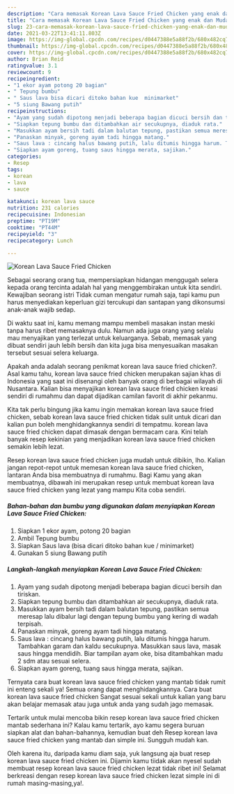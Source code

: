 ```yaml
---
description: "Cara memasak Korean Lava Sauce Fried Chicken yang enak dan Mudah Dibuat"
title: "Cara memasak Korean Lava Sauce Fried Chicken yang enak dan Mudah Dibuat"
slug: 23-cara-memasak-korean-lava-sauce-fried-chicken-yang-enak-dan-mudah-dibuat
date: 2021-03-22T13:41:11.803Z
image: https://img-global.cpcdn.com/recipes/d0447388e5a88f2b/680x482cq70/korean-lava-sauce-fried-chicken-foto-resep-utama.jpg
thumbnail: https://img-global.cpcdn.com/recipes/d0447388e5a88f2b/680x482cq70/korean-lava-sauce-fried-chicken-foto-resep-utama.jpg
cover: https://img-global.cpcdn.com/recipes/d0447388e5a88f2b/680x482cq70/korean-lava-sauce-fried-chicken-foto-resep-utama.jpg
author: Brian Reid
ratingvalue: 3.1
reviewcount: 9
recipeingredient:
- "1 ekor ayam potong 20 bagian"
- " Tepung bumbu"
- " Saus lava bisa dicari ditoko bahan kue  minimarket"
- "5 siung Bawang putih"
recipeinstructions:
- "Ayam yang sudah dipotong menjadi beberapa bagian dicuci bersih dan tiriskan."
- "Siapkan tepung bumbu dan ditambahkan air secukupnya, diaduk rata."
- "Masukkan ayam bersih tadi dalam balutan tepung, pastikan semua meresap lalu dibalur lagi dengan tepung bumbu yang kering di wadah terpisah."
- "Panaskan minyak, goreng ayam tadi hingga matang."
- "Saus lava : cincang halus bawang putih, lalu ditumis hingga harum. Tambahkan garam dan kaldu secukupnya. Masukkan saus lava, masak saus hingga mendidih. Biar tampilan ayam oke, bisa ditambahkan madu 2 sdm atau sesuai selera."
- "Siapkan ayam goreng, tuang saus hingga merata, sajikan."
categories:
- Resep
tags:
- korean
- lava
- sauce

katakunci: korean lava sauce 
nutrition: 231 calories
recipecuisine: Indonesian
preptime: "PT19M"
cooktime: "PT44M"
recipeyield: "3"
recipecategory: Lunch

---
```



![Korean Lava Sauce Fried Chicken](https://img-global.cpcdn.com/recipes/d0447388e5a88f2b/680x482cq70/korean-lava-sauce-fried-chicken-foto-resep-utama.jpg)

Sebagai seorang orang tua, mempersiapkan hidangan menggugah selera kepada orang tercinta adalah hal yang menggembirakan untuk kita sendiri. Kewajiban seorang istri Tidak cuman mengatur rumah saja, tapi kamu pun harus menyediakan keperluan gizi tercukupi dan santapan yang dikonsumsi anak-anak wajib sedap.

Di waktu  saat ini, kamu memang mampu membeli masakan instan meski tanpa harus ribet memasaknya dulu. Namun ada juga orang yang selalu mau menyajikan yang terlezat untuk keluarganya. Sebab, memasak yang dibuat sendiri jauh lebih bersih dan kita juga bisa menyesuaikan masakan tersebut sesuai selera keluarga. 



Apakah anda adalah seorang penikmat korean lava sauce fried chicken?. Asal kamu tahu, korean lava sauce fried chicken merupakan sajian khas di Indonesia yang saat ini disenangi oleh banyak orang di berbagai wilayah di Nusantara. Kalian bisa menyajikan korean lava sauce fried chicken kreasi sendiri di rumahmu dan dapat dijadikan camilan favorit di akhir pekanmu.

Kita tak perlu bingung jika kamu ingin memakan korean lava sauce fried chicken, sebab korean lava sauce fried chicken tidak sulit untuk dicari dan kalian pun boleh menghidangkannya sendiri di tempatmu. korean lava sauce fried chicken dapat dimasak dengan bermacam cara. Kini telah banyak resep kekinian yang menjadikan korean lava sauce fried chicken semakin lebih lezat.

Resep korean lava sauce fried chicken juga mudah untuk dibikin, lho. Kalian jangan repot-repot untuk memesan korean lava sauce fried chicken, lantaran Anda bisa membuatnya di rumahmu. Bagi Kamu yang akan membuatnya, dibawah ini merupakan resep untuk membuat korean lava sauce fried chicken yang lezat yang mampu Kita coba sendiri.

<!--inarticleads1-->

##### Bahan-bahan dan bumbu yang digunakan dalam menyiapkan Korean Lava Sauce Fried Chicken:

1. Siapkan 1 ekor ayam, potong 20 bagian
1. Ambil  Tepung bumbu
1. Siapkan  Saus lava (bisa dicari ditoko bahan kue / minimarket)
1. Gunakan 5 siung Bawang putih




<!--inarticleads2-->

##### Langkah-langkah menyiapkan Korean Lava Sauce Fried Chicken:

1. Ayam yang sudah dipotong menjadi beberapa bagian dicuci bersih dan tiriskan.
1. Siapkan tepung bumbu dan ditambahkan air secukupnya, diaduk rata.
1. Masukkan ayam bersih tadi dalam balutan tepung, pastikan semua meresap lalu dibalur lagi dengan tepung bumbu yang kering di wadah terpisah.
1. Panaskan minyak, goreng ayam tadi hingga matang.
1. Saus lava : cincang halus bawang putih, lalu ditumis hingga harum. Tambahkan garam dan kaldu secukupnya. Masukkan saus lava, masak saus hingga mendidih. Biar tampilan ayam oke, bisa ditambahkan madu 2 sdm atau sesuai selera.
1. Siapkan ayam goreng, tuang saus hingga merata, sajikan.




Ternyata cara buat korean lava sauce fried chicken yang mantab tidak rumit ini enteng sekali ya! Semua orang dapat menghidangkannya. Cara buat korean lava sauce fried chicken Sangat sesuai sekali untuk kalian yang baru akan belajar memasak atau juga untuk anda yang sudah jago memasak.

Tertarik untuk mulai mencoba bikin resep korean lava sauce fried chicken mantab sederhana ini? Kalau kamu tertarik, ayo kamu segera buruan siapkan alat dan bahan-bahannya, kemudian buat deh Resep korean lava sauce fried chicken yang mantab dan simple ini. Sungguh mudah kan. 

Oleh karena itu, daripada kamu diam saja, yuk langsung aja buat resep korean lava sauce fried chicken ini. Dijamin kamu tiidak akan nyesel sudah membuat resep korean lava sauce fried chicken lezat tidak ribet ini! Selamat berkreasi dengan resep korean lava sauce fried chicken lezat simple ini di rumah masing-masing,ya!.

